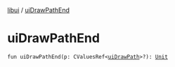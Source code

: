 [libui](index.md) / [uiDrawPathEnd](./ui-draw-path-end.md)

# uiDrawPathEnd

`fun uiDrawPathEnd(p: CValuesRef<`[`uiDrawPath`](ui-draw-path.md)`>?): `[`Unit`](https://kotlinlang.org/api/latest/jvm/stdlib/kotlin/-unit/index.html)